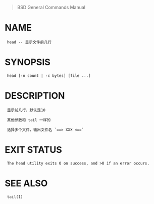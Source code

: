 > BSD General Commands Manual

# NAME
     head -- 显示文件前几行

# SYNOPSIS
     head [-n count | -c bytes] [file ...]

# DESCRIPTION
     显示前几行，默认是10

     其他参数和 tail 一样的

     选择多个文件，输出文件名 `==> XXX <==`

# EXIT STATUS
     The head utility exits 0 on success, and >0 if an error occurs.

# SEE ALSO
     tail(1)
